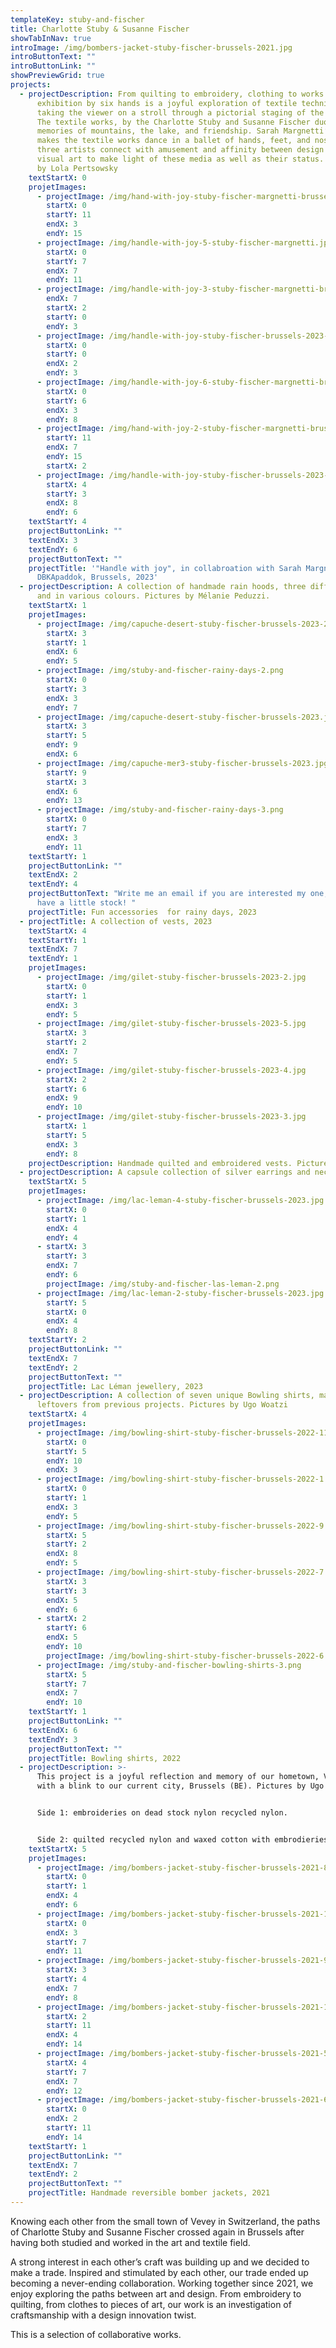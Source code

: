 ```yaml
---
templateKey: stuby-and-fischer
title: Charlotte Stuby & Susanne Fischer
showTabInNav: true
introImage: /img/bombers-jacket-stuby-fischer-brussels-2021.jpg
introButtonText: ""
introButtonLink: ""
showPreviewGrid: true
projects:
  - projectDescription: From quilting to embroidery, clothing to works of art, this
      exhibition by six hands is a joyful exploration of textile techniques
      taking the viewer on a stroll through a pictorial staging of the pieces.
      The textile works, by the Charlotte Stuby and Susanne Fischer duo, invoke
      memories of mountains, the lake, and friendship. Sarah Margnetti’s brush
      makes the textile works dance in a ballet of hands, feet, and noses. The
      three artists connect with amusement and affinity between design and
      visual art to make light of these media as well as their status. Pictures
      by Lola Pertsowsky
    textStartX: 0
    projetImages:
      - projectImage: /img/hand-with-joy-stuby-fischer-margnetti-brussels-2023-3.jpg
        startX: 0
        startY: 11
        endX: 3
        endY: 15
      - projectImage: /img/handle-with-joy-5-stuby-fischer-margnetti.jpg
        startX: 0
        startY: 7
        endX: 7
        endY: 11
      - projectImage: /img/handle-with-joy-3-stuby-fischer-margnetti-brussels-2023.jpg
        endX: 7
        startX: 2
        startY: 0
        endY: 3
      - projectImage: /img/handle-with-joy-stuby-fischer-brussels-2023-1.jpg
        startX: 0
        startY: 0
        endX: 2
        endY: 3
      - projectImage: /img/handle-with-joy-6-stuby-fischer-margnetti-brussels-2023.jpg
        startX: 0
        startY: 6
        endX: 3
        endY: 8
      - projectImage: /img/hand-with-joy-2-stuby-fischer-margnetti-brussels-2023.jpg
        startY: 11
        endX: 7
        endY: 15
        startX: 2
      - projectImage: /img/handle-with-joy-stuby-fischer-brussels-2023-2.jpg
        startX: 4
        startY: 3
        endX: 8
        endY: 6
    textStartY: 4
    projectButtonLink: ""
    textEndX: 3
    textEndY: 6
    projectButtonText: ""
    projectTitle: '"Handle with joy", in collabroation with Sarah Margnetti,
      DBKApaddok, Brussels, 2023'
  - projectDescription: A collection of handmade rain hoods, three different models
      and in various colours. Pictures by Mélanie Peduzzi.
    textStartX: 1
    projetImages:
      - projectImage: /img/capuche-desert-stuby-fischer-brussels-2023-2.jpg
        startX: 3
        startY: 1
        endX: 6
        endY: 5
      - projectImage: /img/stuby-and-fischer-rainy-days-2.png
        startX: 0
        startY: 3
        endX: 3
        endY: 7
      - projectImage: /img/capuche-desert-stuby-fischer-brussels-2023.jpg
        startX: 3
        startY: 5
        endY: 9
        endX: 6
      - projectImage: /img/capuche-mer3-stuby-fischer-brussels-2023.jpg
        startY: 9
        startX: 3
        endX: 6
        endY: 13
      - projectImage: /img/stuby-and-fischer-rainy-days-3.png
        startX: 0
        startY: 7
        endX: 3
        endY: 11
    textStartY: 1
    projectButtonLink: ""
    textEndX: 2
    textEndY: 4
    projectButtonText: "Write me an email if you are interested my one, we still
      have a little stock! "
    projectTitle: Fun accessories  for rainy days, 2023
  - projectTitle: A collection of vests, 2023
    textStartX: 4
    textStartY: 1
    textEndX: 7
    textEndY: 1
    projetImages:
      - projectImage: /img/gilet-stuby-fischer-brussels-2023-2.jpg
        startX: 0
        startY: 1
        endX: 3
        endY: 5
      - projectImage: /img/gilet-stuby-fischer-brussels-2023-5.jpg
        startX: 3
        startY: 2
        endX: 7
        endY: 5
      - projectImage: /img/gilet-stuby-fischer-brussels-2023-4.jpg
        startX: 2
        startY: 6
        endX: 9
        endY: 10
      - projectImage: /img/gilet-stuby-fischer-brussels-2023-3.jpg
        startX: 1
        startY: 5
        endX: 3
        endY: 8
    projectDescription: Handmade quilted and embroidered vests. Pictures by Mélanie Peduzzi
  - projectDescription: A capsule collection of silver earrings and necklace made of silver.
    textStartX: 5
    projetImages:
      - projectImage: /img/lac-leman-4-stuby-fischer-brussels-2023.jpg
        startX: 0
        startY: 1
        endX: 4
        endY: 4
      - startX: 3
        startY: 3
        endX: 7
        endY: 6
        projectImage: /img/stuby-and-fischer-las-leman-2.png
      - projectImage: /img/lac-leman-2-stuby-fischer-brussels-2023.jpg
        startY: 5
        startX: 0
        endX: 4
        endY: 8
    textStartY: 2
    projectButtonLink: ""
    textEndX: 7
    textEndY: 2
    projectButtonText: ""
    projectTitle: Lac Léman jewellery, 2023
  - projectDescription: A collection of seven unique Bowling shirts, made out of
      leftovers from previous projects. Pictures by Ugo Woatzi
    textStartX: 4
    projetImages:
      - projectImage: /img/bowling-shirt-stuby-fischer-brussels-2022-11.jpg
        startX: 0
        startY: 5
        endY: 10
        endX: 3
      - projectImage: /img/bowling-shirt-stuby-fischer-brussels-2022-1.jpg
        startX: 0
        startY: 1
        endX: 3
        endY: 5
      - projectImage: /img/bowling-shirt-stuby-fischer-brussels-2022-9.jpg
        startX: 5
        startY: 2
        endX: 8
        endY: 5
      - projectImage: /img/bowling-shirt-stuby-fischer-brussels-2022-7.jpg
        startX: 3
        startY: 3
        endX: 5
        endY: 6
      - startX: 2
        startY: 6
        endX: 5
        endY: 10
        projectImage: /img/bowling-shirt-stuby-fischer-brussels-2022-6.jpg
      - projectImage: /img/stuby-and-fischer-bowling-shirts-3.png
        startX: 5
        startY: 7
        endX: 7
        endY: 10
    textStartY: 1
    projectButtonLink: ""
    textEndX: 6
    textEndY: 3
    projectButtonText: ""
    projectTitle: Bowling shirts, 2022
  - projectDescription: >-
      This project is a joyful reflection and memory of our hometown, Vevey (CH)
      with a blink to our current city, Brussels (BE). Pictures by Ugo Woatzi.


      Side 1: embroideries on dead stock nylon recycled nylon.


      Side 2: quilted recycled nylon and waxed cotton with embrodieries and  handknitted cotton cuff and collar
    textStartX: 5
    projetImages:
      - projectImage: /img/bombers-jacket-stuby-fischer-brussels-2021-8.jpg
        startX: 0
        startY: 1
        endX: 4
        endY: 6
      - projectImage: /img/bombers-jacket-stuby-fischer-brussels-2021-12.jpg
        startX: 0
        endX: 3
        startY: 7
        endY: 11
      - projectImage: /img/bombers-jacket-stuby-fischer-brussels-2021-9.jpg
        startX: 3
        startY: 4
        endX: 7
        endY: 8
      - projectImage: /img/bombers-jacket-stuby-fischer-brussels-2021-13.jpg
        startX: 2
        startY: 11
        endX: 4
        endY: 14
      - projectImage: /img/bombers-jacket-stuby-fischer-brussels-2021-5.jpg
        startX: 4
        startY: 7
        endX: 7
        endY: 12
      - projectImage: /img/bombers-jacket-stuby-fischer-brussels-2021-6.jpg
        startX: 0
        endX: 2
        startY: 11
        endY: 14
    textStartY: 1
    projectButtonLink: ""
    textEndX: 7
    textEndY: 2
    projectButtonText: ""
    projectTitle: Handmade reversible bomber jackets, 2021
---
```

Knowing each other from the small town of Vevey in Switzerland, the paths of Charlotte Stuby and Susanne Fischer crossed again in Brussels after having both studied and worked in the art and textile field. 

A strong interest in each other’s craft was building up and we decided to make a trade. Inspired and stimulated by each other, our trade ended up becoming a never-ending collaboration. Working together since 2021, we enjoy exploring the paths between art and design. From embroidery to quilting, from clothes to pieces of art, our work is an investigation of craftsmanship with a design innovation twist.

This is a selection of collaborative works.